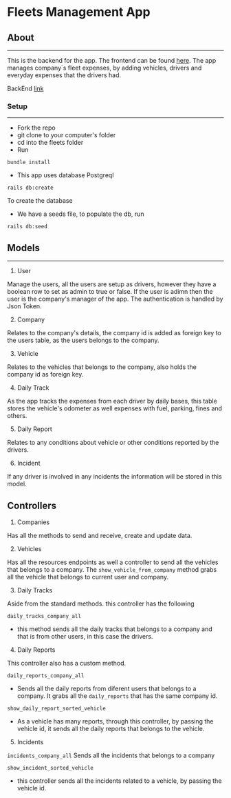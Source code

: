# Fleets Management App

## About

---

This is the backend for the app.
The frontend can be found [here](https://github.com/maiconmiranda/fleets-management-app-Frontend).
The app manages company`s fleet expenses, by adding vehicles, drivers and everyday expenses that the drivers had.

BackEnd [link](https://fleets-management-backend.herokuapp.com/)

### Setup

---

- Fork the repo
- git clone to your computer's folder
- cd into the fleets folder
- Run

```
bundle install
```

- This app uses database Postgreql

```
rails db:create
```

To create the database

- We have a seeds file, to populate the db, run

```
rails db:seed
```

## Models

---

1. User

Manage the users, all the users are setup as drivers, however they have a boolean row to set as admin to true or false. If the user is adimn then the user is the company's manager of the app.
The authentication is handled by Json Token.

2. Company

Relates to the company's details, the company id is added as foreign key to the users table, as the users belongs to the company.

3. Vehicle

Relates to the vehicles that belongs to the company, also holds the company id as foreign key.

4. Daily Track

As the app tracks the expenses from each driver by daily bases, this table stores the vehicle's odometer as well expenses with fuel, parking, fines and others.

5. Daily Report

Relates to any conditions about vehicle or other conditions reported by the drivers.

6. Incident

If any driver is involved in any incidents the information will be stored in this model.

## Controllers

1. Companies

Has all the methods to send and receive, create and update data.

2. Vehicles

Has all the resources endpoints as well a controller to send all the vehicles that belongs to a company.
The `show_vehicle_from_company` method grabs all the vehicle that belongs to current user and company.

3. Daily Tracks

Aside from the standard methods. this controller has the following

`daily_tracks_company_all`

- this method sends all the daily tracks that belongs to a company and that is from other users, in this case the drivers.

4. Daily Reports

This controller also has a custom method.

`daily_reports_company_all`

- Sends all the daily reports from diferent users that belongs to a company. It grabs all the `daily_reports` that has the same company id.

`show_daily_report_sorted_vehicle`

- As a vehicle has many reports, through this controller, by passing the vehicle id, it sends all the daily reports that belongs to the vehicle.

5. Incidents

`incidents_company_all`
Sends all the incidents that belongs to a company

`show_incident_sorted_vehicle`

- this controller sends all the incidents related to a vehicle, by passing the vehicle id.
